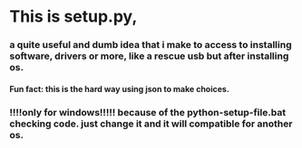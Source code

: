# This is setup.py, 
### a quite useful and dumb idea that i make to access to installing software, drivers or more, like a rescue usb but after installing os.
#### Fun fact: this is the hard way using json to make choices.
### !!!!only for windows!!!!! because of the python-setup-file.bat checking code. just change it and it will compatible for another os.
